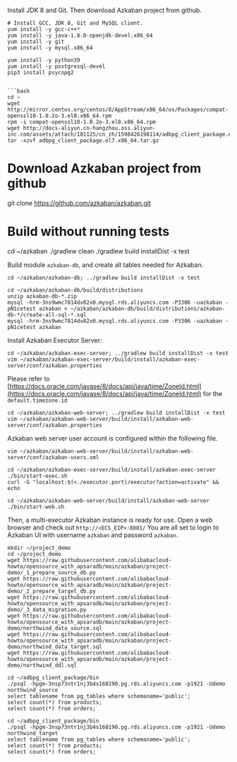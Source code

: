 Install JDK 8 and Git. Then download Azkaban project from github.

```
# Install GCC, JDK 8, Git and MySQL client.
yum install -y gcc-c++*
yum install -y java-1.8.0-openjdk-devel.x86_64
yum install -y git
yum install -y mysql.x86_64

yum install -y python39
yum install -y postgresql-devel
pip3 install psycopg2


```bash
cd ~
wget http://mirror.centos.org/centos/8/AppStream/x86_64/os/Packages/compat-openssl10-1.0.2o-3.el8.x86_64.rpm
rpm -i compat-openssl10-1.0.2o-3.el8.x86_64.rpm
wget http://docs-aliyun.cn-hangzhou.oss.aliyun-inc.com/assets/attach/181125/cn_zh/1598426198114/adbpg_client_package.el7.x86_64.tar.gz
tar -xzvf adbpg_client_package.el7.x86_64.tar.gz
```


# Download Azkaban project from github
git clone https://github.com/azkaban/azkaban.git

# Build without running tests
cd ~/azkaban
./gradlew clean
./gradlew build installDist -x test



Build module ``azkaban-db``, and create all tables needed for Azkaban.

```
cd ~/azkaban/azkaban-db; ../gradlew build installDist -x test
```

```
cd ~/azkaban/azkaban-db/build/distributions
unzip azkaban-db-*.zip
mysql -hrm-3ns9wmc7814dv82x0.mysql.rds.aliyuncs.com -P3306 -uazkaban -pN1cetest azkaban < ~/azkaban/azkaban-db/build/distributions/azkaban-db-*/create-all-sql-*.sql
mysql -hrm-3ns9wmc7814dv82x0.mysql.rds.aliyuncs.com -P3306 -uazkaban -pN1cetest azkaban
```

Install Azkaban Executor Server:

```
cd ~/azkaban/azkaban-exec-server; ../gradlew build installDist -x test
vim ~/azkaban/azkaban-exec-server/build/install/azkaban-exec-server/conf/azkaban.properties
```

Please refer to [https://docs.oracle.com/javase/8/docs/api/java/time/ZoneId.html](https://docs.oracle.com/javase/8/docs/api/java/time/ZoneId.html) for the ``default.timezone.id``

```
cd ~/azkaban/azkaban-web-server; ../gradlew build installDist -x test
vim ~/azkaban/azkaban-web-server/build/install/azkaban-web-server/conf/azkaban.properties
```

Azkaban web server user account is configured within the following file.

```
vim ~/azkaban/azkaban-web-server/build/install/azkaban-web-server/conf/azkaban-users.xml
```

```
cd ~/azkaban/azkaban-exec-server/build/install/azkaban-exec-server
./bin/start-exec.sh
curl -G "localhost:$(<./executor.port)/executor?action=activate" && echo
```

```
cd ~/azkaban/azkaban-web-server/build/install/azkaban-web-server
./bin/start-web.sh
```

Then, a multi-executor Azkaban instance is ready for use. Open a web browser and check out ``http://<ECS_EIP>:8081/`` You are all set to login to Azkaban UI with username ``azkaban`` and password ``azkaban``.



```
mkdir ~/project_demo
cd ~/project_demo
wget https://raw.githubusercontent.com/alibabacloud-howto/opensource_with_apsaradb/main/azkaban/project-demo/_1_prepare_source_db.py
wget https://raw.githubusercontent.com/alibabacloud-howto/opensource_with_apsaradb/main/azkaban/project-demo/_2_prepare_target_db.py
wget https://raw.githubusercontent.com/alibabacloud-howto/opensource_with_apsaradb/main/azkaban/project-demo/_3_data_migration.py
wget https://raw.githubusercontent.com/alibabacloud-howto/opensource_with_apsaradb/main/azkaban/project-demo/northwind_data_source.sql
wget https://raw.githubusercontent.com/alibabacloud-howto/opensource_with_apsaradb/main/azkaban/project-demo/northwind_data_target.sql
wget https://raw.githubusercontent.com/alibabacloud-howto/opensource_with_apsaradb/main/azkaban/project-demo/northwind_ddl.sql
```

```
cd ~/adbpg_client_package/bin
./psql -hpgm-3nsp73ntr1nj3b4s168190.pg.rds.aliyuncs.com -p1921 -Udemo northwind_source
select tablename from pg_tables where schemaname='public';
select count(*) from products;
select count(*) from orders;
```

```
cd ~/adbpg_client_package/bin
./psql -hpgm-3nsp73ntr1nj3b4s168190.pg.rds.aliyuncs.com -p1921 -Udemo northwind_target
select tablename from pg_tables where schemaname='public';
select count(*) from products;
select count(*) from orders;
```